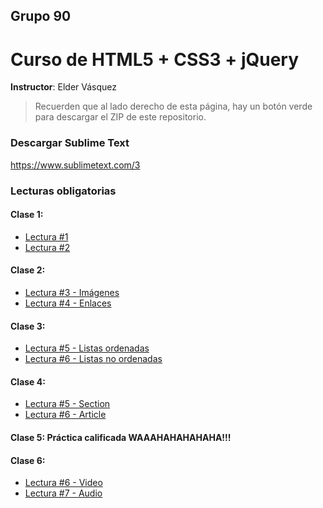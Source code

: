 ## Grupo 90
# Curso de HTML5 + CSS3 + jQuery
**Instructor**: Elder Vásquez

> Recuerden que al lado derecho de esta página, hay un botón verde para descargar el ZIP de este repositorio.

### Descargar Sublime Text
https://www.sublimetext.com/3

### Lecturas obligatorias
#### Clase 1: 
+ [Lectura #1](http://webdelprofesor.ula.ve/nucleotrujillo/alperez/html5_css3/02/index.html)
+ [Lectura #2](http://webdelprofesor.ula.ve/nucleotrujillo/alperez/html5_css3/03/index.html)

#### Clase 2:
+ [Lectura #3 - Imágenes](http://www.comocreartuweb.com/curso-de-html/curso-html-introducion/las-imagenes.html)
+ [Lectura #4 - Enlaces](http://www.comocreartuweb.com/curso-de-html/curso-html-introducion/los-enlaces/ruta-de-enlaces.html)

#### Clase 3:
+ [Lectura #5 - Listas ordenadas](http://librosweb.es/libro/xhtml/capitulo_5/listas_ordenadas.html)
+ [Lectura #6 - Listas no ordenadas](http://librosweb.es/libro/xhtml/capitulo_5/listas_no_ordenadas.html)

#### Clase 4:
+ [Lectura #5 - Section](https://developer.mozilla.org/es/docs/Web/HTML/Elemento/section)
+ [Lectura #6 - Article](https://developer.mozilla.org/es/docs/Web/HTML/Elemento/article)

#### Clase 5: Práctica calificada WAAAHAHAHAHAHA!!!

#### Clase 6: 

+ [Lectura #6 - Video](https://developer.mozilla.org/en-US/docs/Web/HTML/Element/video)
+ [Lectura #7 - Audio](https://developer.mozilla.org/es/docs/Web/HTML/Elemento/audio)